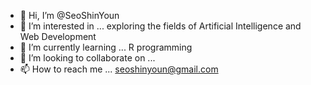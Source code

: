 - 👋 Hi, I’m @SeoShinYoun
- 👀 I’m interested in ... exploring the fields of Artificial Intelligence and Web Development
- 🌱 I’m currently learning ... R programming
- 💞️ I’m looking to collaborate on ... 
- 📫 How to reach me ... seoshinyoun@gmail.com

<!---
SeoShinYoun/SeoShinYoun is a ✨ special ✨ repository because its `README.md` (this file) appears on your GitHub profile.
You can click the Preview link to take a look at your changes.
--->
